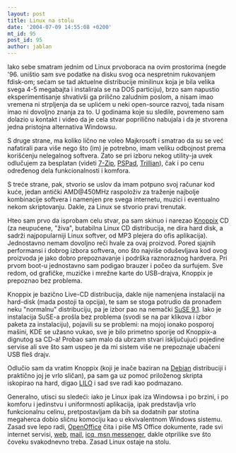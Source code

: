 ```yaml
---
layout: post
title: Linux na stolu
date: '2004-07-09 14:55:08 +0200'
mt_id: 95
post_id: 95
author: jablan
---
```

Iako sebe smatram jednim od Linux prvoboraca na ovim prostorima (negde '96. uništio sam sve podatke na disku svog oca nespretnim rukovanjem fdisk-om; sećam se tad aktuelne distribucije minilinux koja je bila velika svega 4-5 megabajta i instalirala se na DOS particiju), brzo sam napustio eksperimentisanje shvativši ga prilično zaludnim poslom, a nisam imao vremena ni strpljenja da se uplićem u neki open-source razvoj, tada nisam imao ni dovoljno znanja za to. U godinama koje su sledile, povremeno sam dolazio u kontakt i video da je cela stvar poprilično nabujala i da je stvorena jedna pristojna alternativa Windowsu.

S druge strane, ma koliko lično ne voleo Majkrosoft i smatrao da su se već nafatirali para više nego što (im) je potrebno, imam veliku odbojnost prema korišćenju nelegalnog softvera. Zato se pri izboru nekog utility-ja uvek odlučujem za besplatan (videti [7-Zip](http://www.7-zip.org/), [PSPad](http://www.pspad.com/), [Trillian](http://www.trillian.cc/downloads/)), čak i po cenu određenog dela funkcionalnosti i komfora.

S treće strane, pak, stvorio se uslov da imam potpuno svoj računar kod kuće, jedan antički AMD@450MHz raspoloživ za traženje najbolje kombinacije softvera i namenjen pre svega internetu, muzici i eventualno nekom skriptovanju. Dakle, za Linux se stvorio pravi trenutak.

Hteo sam prvo da isprobam celu stvar, pa sam skinuo i narezao [Knoppix](http://www.knoppix.org/) CD (za neupućene, "živa", butabilna Linux CD distribucija, ne dira hard disk, a sadrži najpopularniji Linux softver, od MP3 plejera do ofis aplikacija). Jednostavno nemam dovoljno reči hvale za ovaj proizvod. Pored sjajnih performansi i dobrog izbora softvera, ono što najviše oduševljava kod ovog proizvoda je jako dobro prepoznavanje i podrška raznoraznog hardvera. Pri prvom boot-u jednostavno sam podigao brauzer i počeo da surfujem. Sve redom, od grafičke, muzičke i mrežne karte do USB-drajva, Knoppix je prepoznao bez problema.

Knoppix je bazično Live-CD distribucija, dakle nije namenjena instalaciji na hard-disk (mada postoji ta opcija), te sam se stoga potrudio da pronađem neku "normalnu" distribuciju, pa je izbor pao na nemački [SuSE 9.1](http://www.suse.com/us/private/products/suse_linux/). Iako je instalacija SuSE-a prošla bez problema (svodi se na par klikova i izbor paketa za instalaciju), pojavili su se problemi: na mojoj ionako posporoj mašini, KDE se užasno vukao, sve je bilo primetno sporije od Knoppix-a dignutog sa CD-a! Probao sam malo da ubrzam stvari isključujući pojedine servise ali sve što sam uspeo je da mi sistem više ne prepoznaje ubačeni USB fleš drajv.

Odlučio sam da vratim Knoppix (koji je inače baziran na [Debian](http://www.debian.org/) distribuciji i praktično joj je vrlo sličan), pa sam ga uz pomoć priloženog skripta iskopirao na hard, digao [LILO](http://encyclopedia.thefreedictionary.com/dict.asp?Word=lilo) i sad sve radi kao podmazano.

Generalno, utisci su sledeći: iako je Linux ipak iza Windowsa i po brzini, i po komforu i jedinstvu i uniformnosti aplikacija, ipak predstavlja vrlo funkcionalnu celinu, pretpostavljam da bih sa dodatnih par stotina megaherca dobio sličnu komociju kao u ekvivalentnom Windows sistemu. Zasad sve lepo radi, [OpenOffice](http://www.openoffice.org/) čita i piše MS Office dokumente, rade svi internet servisi, [web](http://www.mozilla.org/products/firefox/), [mail](http://kmail.kde.org/), [icq, msn messenger](http://kopete.kde.org/), dakle otprilike sve što čoveku svakodnevno treba. Zasad Linux ostaje na stolu.

